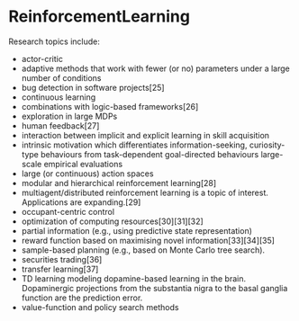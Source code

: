# ReinforcementLearning

Research topics include:

- actor-critic
- adaptive methods that work with fewer (or no) parameters under a large number of conditions
- bug detection in software projects[25]
- continuous learning
- combinations with logic-based frameworks[26]
- exploration in large MDPs
- human feedback[27]
- interaction between implicit and explicit learning in skill acquisition
- intrinsic motivation which differentiates information-seeking, curiosity-type behaviours from task-dependent goal-directed behaviours large-scale empirical evaluations
- large (or continuous) action spaces
- modular and hierarchical reinforcement learning[28]
- multiagent/distributed reinforcement learning is a topic of interest. Applications are expanding.[29]
- occupant-centric control
- optimization of computing resources[30][31][32]
- partial information (e.g., using predictive state representation)
- reward function based on maximising novel information[33][34][35]
- sample-based planning (e.g., based on Monte Carlo tree search).
- securities trading[36]
- transfer learning[37]
- TD learning modeling dopamine-based learning in the brain. Dopaminergic projections from the substantia nigra to the basal ganglia function are the prediction error.
- value-function and policy search methods
